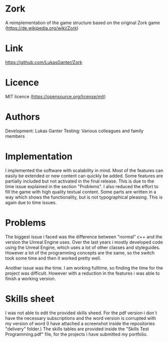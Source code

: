 # Zork
A reimplementation of the game structure based on the original Zork game (https://de.wikipedia.org/wiki/Zork)

# Link
https://github.com/LukasGanter/Zork

# Licence
MIT licence (https://opensource.org/license/mit)

# Authors
Development: 	Lukas Ganter
Testing: 		Various colleagues and family members

# Implementation
I implemented the software with scalability in mind. Most of the features can easily be extended or new content can quickly be added.
Some features are partially included but not activated in the final release. This is due to the time issue explained in the section "Problems".
I also reduced the effort to fill the game with high quality textual content. Some parts are written in a way which shows the functionality, but is not typographical pleasing. This is again due to time issues. 

# Problems
The biggest issue i faced was the difference between "normal" c++ and the version the Unreal Engine uses. 
Over the last years i mostly developed code using the Unreal Engine, which uses a lot of other classes and styleguides.
However a lot of the programming concepts are the same, so the switch took some time and then it worked pretty well.

Another issue was the time. I am working fulltime, so finding the time for the project was difficult. 
However with a reduction in the features i was able to finish a working version.

# Skills sheet
I was not able to edit the provided skills sheed. For the pdf version i don´t have the necessary subscriptions
and the word version is corrupted with my version of word (I have attached a screenshot inside the repositories "delivery" folder.)
The skills tables are provided inside the "Skills Test Programming.pdf" file, for the projects i have submitted my portfolio.